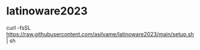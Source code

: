 # latinoware2023
curl -fsSL https://raw.githubusercontent.com/asilvame/latinoware2023/main/setup.sh | sh
